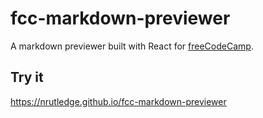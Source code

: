 # fcc-markdown-previewer

A markdown previewer built with React for [freeCodeCamp](https://www.freecodecamp.com).

## Try it

https://nrutledge.github.io/fcc-markdown-previewer
